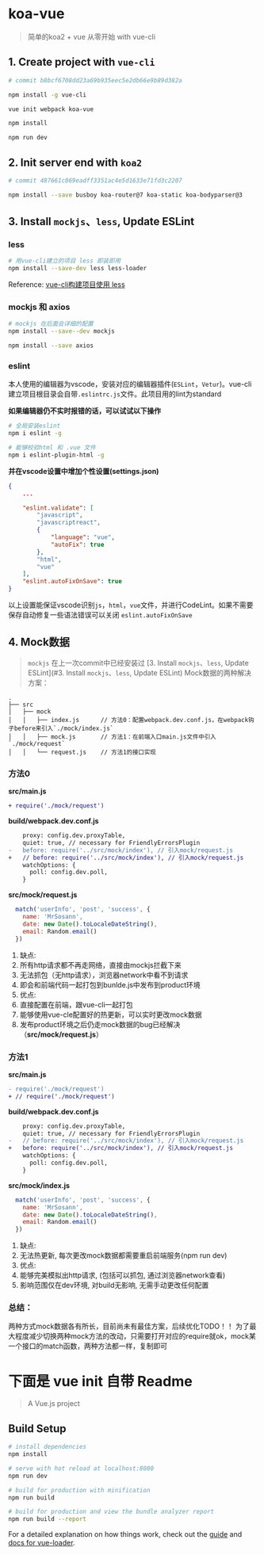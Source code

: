 # koa-vue
> 简单的koa2 + vue 从零开始 with vue-cli

## 1. Create project with `vue-cli`
``` bash
# commit b8bcf6708dd23a69b935eec5e2db66e9b89d382a

npm install -g vue-cli

vue init webpack koa-vue

npm install

npm run dev
```

## 2. Init server end with `koa2`
``` bash
# commit 487661c869eadff3351ac4e5d1633e71fd3c2207

npm install --save busboy koa-router@7 koa-static koa-bodyparser@3
```

## 3. Install `mockjs`、`less`, Update ESLint
### less
``` bash
# 用vue-cli建立的项目 less 即装即用
npm install --save-dev less less-loader
```
Reference: [vue-cli构建项目使用 less](https://www.cnblogs.com/zhuzhenwei918/p/6870340.html?utm_source=itdadao&utm_medium=referral)

### mockjs 和 axios
``` bash
# mockjs 在后面会详细的配置
npm install --save--dev mockjs

npm install --save axios
```

### eslint
本人使用的编辑器为vscode，安装对应的编辑器插件(`ESLint`，`Vetur`)。vue-cli建立项目根目录会自带`.eslintrc.js`文件。此项目用的lint为standard

**如果编辑器仍不实时报错的话，可以试试以下操作**
``` bash
# 全局安装eslint
npm i eslint -g

# 能够校验html 和 .vue 文件
npm i eslint-plugin-html -g
```

**并在vscode设置中增加个性设置(settings.json)**

``` json
{
    ...

    "eslint.validate": [
        "javascript",
        "javascriptreact",
        {
            "language": "vue",
            "autoFix": true
        },
        "html",
        "vue"
    ],
    "eslint.autoFixOnSave": true
}
```
以上设置能保证vscode识别`js`，`html`，`vue`文件，并进行CodeLint。如果不需要保存自动修复一些语法错误可以关闭 `eslint.autoFixOnSave`

## 4. Mock数据
> `mockjs` 在上一次commit中已经安装过 [3. Install `mockjs`、`less`, Update ESLint](#3. Install `mockjs`、`less`, Update ESLint)
Mock数据的两种解决方案：
```
.
├── src
│   ├── mock
│   │   ├── index.js      // 方法0：配置webpack.dev.conf.js，在webpack钩子before来引入`./mock/index.js`
│   │   ├── mock.js       // 方法1：在前端入口main.js文件中引入`./mock/request`
│   │   └── request.js    // 方法1的接口实现
```
### 方法0
**src/main.js**
``` diff
+ require('./mock/request')
```
**build/webpack.dev.conf.js**
```diff
    proxy: config.dev.proxyTable,
    quiet: true, // necessary for FriendlyErrorsPlugin
-   before: require('../src/mock/index'), // 引入mock/request.js
+   // before: require('../src/mock/index'), // 引入mock/request.js
    watchOptions: {
      poll: config.dev.poll,
    }
```
**src/mock/request.js**
``` javascript
  match('userInfo', 'post', 'success', {
    name: 'MrSosann',
    date: new Date().toLocaleDateString(),
    email: Random.email()
  })
```
1. 缺点:
  1. 所有http请求都不再走网络，直接由mockjs拦截下来
  2. 无法抓包（无http请求），浏览器network中看不到请求
  3. 即会和前端代码一起打包到bunlde.js中发布到product环境
2. 优点:
  1. 直接配置在前端，跟vue-cli一起打包
  2. 能够使用vue-cle配置好的热更新，可以实时更改mock数据
  3. 发布product环境之后仍走mock数据的bug已经解决（**src/mock/request.js**）

### 方法1
**src/main.js**
``` diff
- require('./mock/request')
+ // require('./mock/request')
```
**build/webpack.dev.conf.js**
```diff
    proxy: config.dev.proxyTable,
    quiet: true, // necessary for FriendlyErrorsPlugin
-   // before: require('../src/mock/index'), // 引入mock/request.js
+   before: require('../src/mock/index'), // 引入mock/request.js
    watchOptions: {
      poll: config.dev.poll,
    }
```
**src/mock/index.js**
``` javascript
  match('userInfo', 'post', 'success', {
    name: 'MrSosann',
    date: new Date().toLocaleDateString(),
    email: Random.email()
  })
```
1. 缺点:
  1. 无法热更新, 每次更改mock数据都需要重启前端服务(npm run dev)
2. 优点:
  1. 能够完美模拟出http请求, (包括可以抓包, 通过浏览器network查看)
  2. 影响范围仅在dev环境, 对build无影响, 无需手动更改任何配置

### 总结：
两种方式mock数据各有所长，目前尚未有最佳方案，后续优化TODO！！
为了最大程度减少切换两种mock方法的改动，只需要打开对应的require就ok，mock某一个接口的match函数，两种方法都一样，复制即可


# 下面是 vue init 自带 Readme

> A Vue.js project

## Build Setup

``` bash
# install dependencies
npm install

# serve with hot reload at localhost:8080
npm run dev

# build for production with minification
npm run build

# build for production and view the bundle analyzer report
npm run build --report
```

For a detailed explanation on how things work, check out the [guide](http://vuejs-templates.github.io/webpack/) and [docs for vue-loader](http://vuejs.github.io/vue-loader).
